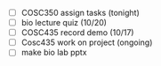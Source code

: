 - [ ] COSC350 assign tasks (tonight)
- [ ] bio lecture quiz (10/20)
- [ ] COSC435 record demo (10/17)
- [ ] Cosc435 work on project (ongoing)
- [ ] make bio lab pptx